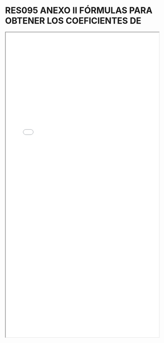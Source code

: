 # RES095 ANEXO II FÓRMULAS PARA OBTENER LOS COEFICIENTES DE

<iframe src="../RES095 ANEXO II FÓRMULAS PARA OBTENER LOS COEFICIENTES DE.pdf" width="100%" height="1000px"></iframe>
